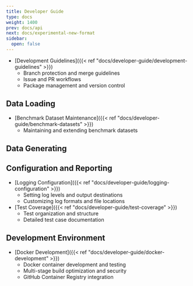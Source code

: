 ```yaml
---
title: Developer Guide
type: docs
weight: 1400
prev: docs/api
next: docs/experimental-new-format
sidebar:
  open: false
---
```



- [Development Guidelines]({{< ref "docs/developer-guide/development-guidelines" >}})
  - Branch protection and merge guidelines
  - Issue and PR workflows
  - Package management and version control

## Data Loading
- [Benchmark Dataset Maintenance]({{< ref "docs/developer-guide/benchmark-datasets" >}})
  - Maintaining and extending benchmark datasets

## Data Generating

## Configuration and Reporting
- [Logging Configuration]({{< ref "docs/developer-guide/logging-configuration" >}})
  - Setting log levels and output destinations
  - Customizing log formats and file locations
- [Test Coverage]({{< ref "docs/developer-guide/test-coverage" >}})
  - Test organization and structure
  - Detailed test case documentation

## Development Environment
- [Docker Development]({{< ref "docs/developer-guide/docker-development" >}})
  - Docker container development and testing
  - Multi-stage build optimization and security
  - GitHub Container Registry integration